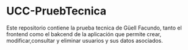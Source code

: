 # UCC-PruebTecnica
Este repositorio contiene la prueba tecnica de Güell Facundo, tanto el frontend como el bakcend de la aplicación que permite crear, modificar,consultar y eliminar usuarios y sus datos asociados.
